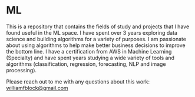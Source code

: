 # ML

This is a repository that contains the fields of study and projects that I have found useful in the ML space. I have spent over 3 years exploring data science and building algorithms for a variety of purposes. I am passionate about using algorithms to help make better business decisions to improve the bottom line. I have a certification from AWS in Machine Learning (Specialty) and have spent years studying a wide variety of tools and algorithms (classification, regression, forecasting, NLP and image processing). 

Please reach out to me with any questions about this work:
williamfblock@gmail.com
